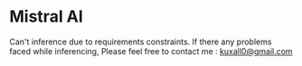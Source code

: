 # Mistral AI

Can't inference due to requirements constraints. If there any problems faced while inferencing, Please feel free to contact me : kuxall0@gmail.com
